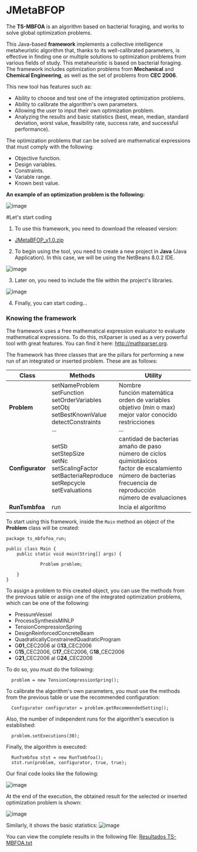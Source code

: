 # JMetaBFOP

The **TS-MBFOA** is an algorithm based on bacterial foraging, and works to solve global optimization problems.

This Java-based **framework** implements a collective intelligence metaheuristic algorithm that, thanks to its well-calibrated parameters, is effective in finding one or multiple solutions to optimization problems from various fields of study. This metaheuristic is based on bacterial foraging. The framework includes optimization problems from **Mechanical** and **Chemical Engineering**, as well as the set of problems from **CEC 2006**.

This new tool has features such as:

- Ability to choose and test one of the integrated optimization problems.
- Ability to calibrate the algorithm's own parameters.
- Allowing the user to input their own optimization problem.
- Analyzing the results and basic statistics (best, mean, median, standard deviation, worst value, feasibility rate, success rate, and successful performance).

The optimization problems that can be solved are mathematical expressions that must comply with the following:

- Objective function.
- Design variables.
- Constraints.
- Variable range.
- Known best value.

**An example of an optimization problem is the following:**

![image](https://user-images.githubusercontent.com/52833089/155066384-74753153-a297-40f4-9eab-2e0c77b1e1ef.png)

#Let's start coding

1. To use this framework, you need to download the released version:

- [JMetaBFOP_v1.0.zip](https://github.com/garcialopez/JMetaBFOP/releases/tag/FRAMEWORK "Descargar")

2. To begin using the tool, you need to create a new project in **Java** (Java Application). In this case, we will be using the NetBeans 8.0.2 IDE.

![image](https://user-images.githubusercontent.com/52833089/155067744-13311c67-3fde-43a6-8f8b-b7d53a652402.png)

3. Later on, you need to include the file within the project's libraries.

![image](https://user-images.githubusercontent.com/52833089/155068150-cc88d612-ba05-4cd5-b3f5-1fd04c3fc5a4.png)

4. Finally, you can start coding...

### Knowing the framework

The framework uses a free mathematical expression evaluator to evaluate mathematical expressions. To do this, mXparser is used as a very powerful tool with great features. You can find it here: <http://mathparser.org>.

The framework has three classes that are the pillars for performing a new run of an integrated or inserted problem. These are as follows:

|Class|Methods|Utility|
|--------------------|----------------------------|--------------------|
|     **Problem**    | setNameProblem<br />setFunction<br />setOrderVariables<br />setObj<br />setBestKnownValue<br />detectConstraints<br /> ...    | Nombre<br />función matemática<br />orden de variables<br />objetivo (min o max)<br />mejor valor conocido<br />restricciones<br />...  |
|   **Configurator** |    setSb<br />setStepSize<br />setNc<br />setScalingFactor<br />setBacteriaReproduce<br />setRepcycle<br />setEvaluations<br /> | cantidad de bacterias<br />amaño de paso<br />número de ciclos quimiotáxicos<br />factor de escalamiento<br />número de bacterias<br />frecuencia de reproducción<br />número de evaluaciones |
|   **RunTsmbfoa**   |    run    | Incia el algoritmo |

To start using this framework, inside the `Main` method an object of the **Problem** class will be created:

~~~
package ts_mbfofoa_run;

public class Main {
    public static void main(String[] args) {  
    
             Problem problem;       
             
    }          
}
~~~

To assign a problem to this created object, you can use the methods from the previous table or assign one of the integrated optimization problems, which can be one of the following:

- PressureVessel
- ProcessSynthesisMINLP
- TensionCompressionSpring
- DesignReinforcedConcreteBeam
- QuadraticallyConstrainedQuadraticProgram
- G**01**_CEC2006 al G**13**_CEC2006
- G**15**_CEC2006, G**17**_CEC2006, G**18**_CEC2006
- G**21**_CEC2006 al G**24**_CEC2006

To do so, you must do the following:

~~~
  problem = new TensionCompressionSpring();
~~~

To calibrate the algorithm's own parameters, you must use the methods from the previous table or use the recommended configuration:

~~~
  Configurator configurator = problem.getRecommendedSetting();
~~~

Also, the number of independent runs for the algorithm's execution is established:

~~~
  problem.setExecutions(30);
~~~

Finally, the algorithm is executed:

~~~
  RunTsmbfoa stst = new RunTsmbfoa();
  stst.run(problem, configurator, true, true); 
~~~

Our final code looks like the following:

![image](https://user-images.githubusercontent.com/52833089/155073092-9e50300b-6999-4765-bc36-16668962ee66.png)

At the end of the execution, the obtained result for the selected or inserted optimization problem is shown:

![image](https://user-images.githubusercontent.com/52833089/155073374-aeda1d23-6e85-4792-9bf3-58b67516f822.png)

Similarly, it shows the basic statistics:
![image](https://user-images.githubusercontent.com/52833089/155073481-261c2400-02be-49fc-bdf0-a5d34769050d.png)


You can view the complete results in the following file:
[Resultados TS-MBFOA.txt](https://github.com/garcialopez/frameworkTSMBFOA/files/8114044/Resultados.TS-MBFOA.txt)












